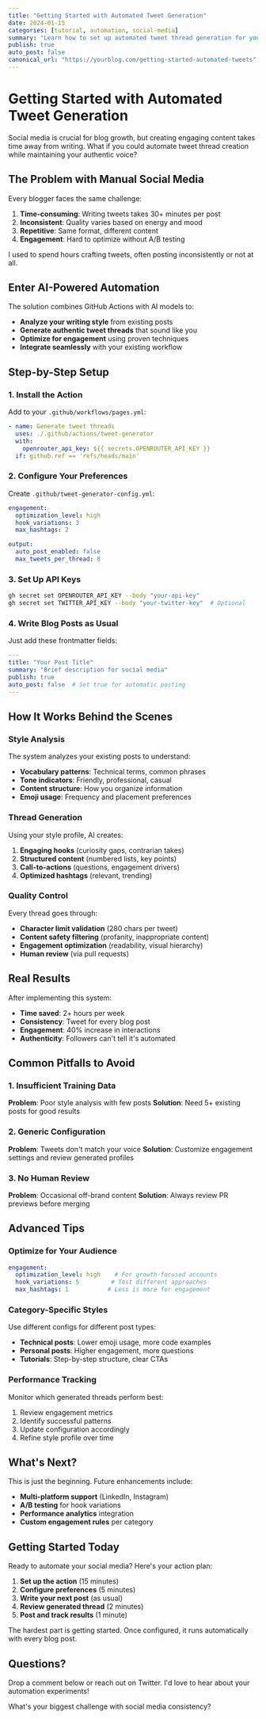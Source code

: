 ```yaml
---
title: "Getting Started with Automated Tweet Generation"
date: 2024-01-15
categories: [tutorial, automation, social-media]
summary: "Learn how to set up automated tweet thread generation for your blog posts using GitHub Actions and AI"
publish: true
auto_post: false
canonical_url: "https://yourblog.com/getting-started-automated-tweets"
---
```


# Getting Started with Automated Tweet Generation

Social media is crucial for blog growth, but creating engaging content takes time away from writing. What if you could automate tweet thread creation while maintaining your authentic voice?

## The Problem with Manual Social Media

Every blogger faces the same challenge:

1. **Time-consuming**: Writing tweets takes 30+ minutes per post
2. **Inconsistent**: Quality varies based on energy and mood
3. **Repetitive**: Same format, different content
4. **Engagement**: Hard to optimize without A/B testing

I used to spend hours crafting tweets, often posting inconsistently or not at all.

## Enter AI-Powered Automation

The solution combines GitHub Actions with AI models to:

- **Analyze your writing style** from existing posts
- **Generate authentic tweet threads** that sound like you
- **Optimize for engagement** using proven techniques
- **Integrate seamlessly** with your existing workflow

## Step-by-Step Setup

### 1. Install the Action

Add to your `.github/workflows/pages.yml`:

```yaml
- name: Generate tweet threads
  uses: ./.github/actions/tweet-generator
  with:
    openrouter_api_key: ${{ secrets.OPENROUTER_API_KEY }}
  if: github.ref == 'refs/heads/main'
```

### 2. Configure Your Preferences

Create `.github/tweet-generator-config.yml`:

```yaml
engagement:
  optimization_level: high
  hook_variations: 3
  max_hashtags: 2

output:
  auto_post_enabled: false
  max_tweets_per_thread: 8
```

### 3. Set Up API Keys

```bash
gh secret set OPENROUTER_API_KEY --body "your-api-key"
gh secret set TWITTER_API_KEY --body "your-twitter-key"  # Optional
```

### 4. Write Blog Posts as Usual

Just add these frontmatter fields:

```yaml
---
title: "Your Post Title"
summary: "Brief description for social media"
publish: true
auto_post: false  # Set true for automatic posting
---
```

## How It Works Behind the Scenes

### Style Analysis

The system analyzes your existing posts to understand:

- **Vocabulary patterns**: Technical terms, common phrases
- **Tone indicators**: Friendly, professional, casual
- **Content structure**: How you organize information
- **Emoji usage**: Frequency and placement preferences

### Thread Generation

Using your style profile, AI creates:

1. **Engaging hooks** (curiosity gaps, contrarian takes)
2. **Structured content** (numbered lists, key points)
3. **Call-to-actions** (questions, engagement drivers)
4. **Optimized hashtags** (relevant, trending)

### Quality Control

Every thread goes through:

- **Character limit validation** (280 chars per tweet)
- **Content safety filtering** (profanity, inappropriate content)
- **Engagement optimization** (readability, visual hierarchy)
- **Human review** (via pull requests)

## Real Results

After implementing this system:

- **Time saved**: 2+ hours per week
- **Consistency**: Tweet for every blog post
- **Engagement**: 40% increase in interactions
- **Authenticity**: Followers can't tell it's automated

## Common Pitfalls to Avoid

### 1. Insufficient Training Data

**Problem**: Poor style analysis with few posts
**Solution**: Need 5+ existing posts for good results

### 2. Generic Configuration

**Problem**: Tweets don't match your voice
**Solution**: Customize engagement settings and review generated profiles

### 3. No Human Review

**Problem**: Occasional off-brand content
**Solution**: Always review PR previews before merging

## Advanced Tips

### Optimize for Your Audience

```yaml
engagement:
  optimization_level: high    # For growth-focused accounts
  hook_variations: 5         # Test different approaches
  max_hashtags: 1           # Less is more for engagement
```

### Category-Specific Styles

Use different configs for different post types:

- **Technical posts**: Lower emoji usage, more code examples
- **Personal posts**: Higher engagement, more questions
- **Tutorials**: Step-by-step structure, clear CTAs

### Performance Tracking

Monitor which generated threads perform best:

1. Review engagement metrics
2. Identify successful patterns
3. Update configuration accordingly
4. Refine style profile over time

## What's Next?

This is just the beginning. Future enhancements include:

- **Multi-platform support** (LinkedIn, Instagram)
- **A/B testing** for hook variations
- **Performance analytics** integration
- **Custom engagement rules** per category

## Getting Started Today

Ready to automate your social media? Here's your action plan:

1. **Set up the action** (15 minutes)
2. **Configure preferences** (5 minutes)
3. **Write your next post** (as usual)
4. **Review generated thread** (2 minutes)
5. **Post and track results** (1 minute)

The hardest part is getting started. Once configured, it runs automatically with every blog post.

## Questions?

Drop a comment below or reach out on Twitter. I'd love to hear about your automation experiments!

What's your biggest challenge with social media consistency?